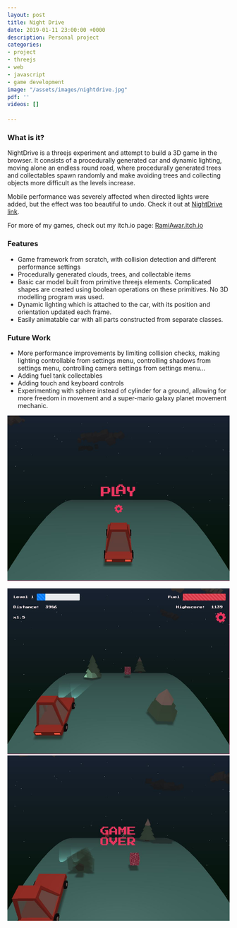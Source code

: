 ```yaml
---
layout: post
title: Night Drive
date: 2019-01-11 23:00:00 +0000
description: Personal project
categories:
- project
- threejs
- web
- javascript
- game development
image: "/assets/images/nightdrive.jpg"
pdf: ''
videos: []

---
```

### What is it?

NightDrive is a threejs experiment and attempt to build a 3D game in the browser. It consists of a procedurally generated car and dynamic lighting, moving alone an endless round road, where procedurally generated trees and collectables spawn randomly and make avoiding trees and collecting objects more difficult as the levels increase.

Mobile performance was severely affected when directed lights were added, but the effect was too beautiful to undo. Check it out at [NightDrive link](https://ramiawar.github.io/NightDrive).

For more of my games, check out my itch.io page: [RamiAwar.itch.io](https://ramiawar.itch.io/)

### Features

* Game framework from scratch, with collision detection and different performance settings
* Procedurally generated clouds, trees, and collectable items
* Basic car model built from primitive threejs elements. Complicated shapes are created using boolean operations on these primitives. No 3D modelling program was used.
* Dynamic lighting which is attached to the car, with its position and orientation updated each frame.
* Easily animatable car with all parts constructed from separate classes.

### Future Work

* More performance improvements by limiting collision checks, making lighting controllable from settings menu, controlling shadows from settings menu, controlling camera settings from settings menu...
* Adding fuel tank collectables
* Adding touch and keyboard controls
* Experimenting with sphere instead of cylinder for a ground, allowing for more freedom in movement and a super-mario galaxy planet movement mechanic.

![](/assets/images/nightdrive_3.jpg)

![](/assets/images/nightdrive_1.jpg)![](/assets/images/nightdrive_2.jpg)